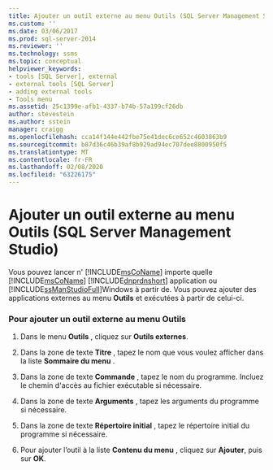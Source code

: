 ```yaml
---
title: Ajouter un outil externe au menu Outils (SQL Server Management Studio) | Microsoft Docs
ms.custom: ''
ms.date: 03/06/2017
ms.prod: sql-server-2014
ms.reviewer: ''
ms.technology: ssms
ms.topic: conceptual
helpviewer_keywords:
- tools [SQL Server], external
- external tools [SQL Server]
- adding external tools
- Tools menu
ms.assetid: 25c1399e-afb1-4337-b74b-57a199cf26db
author: stevestein
ms.author: sstein
manager: craigg
ms.openlocfilehash: cca14f144e442fbe75e41dec6ce652c4603863b9
ms.sourcegitcommit: b87d36c46b39af8b929ad94ec707dee8800950f5
ms.translationtype: MT
ms.contentlocale: fr-FR
ms.lasthandoff: 02/08/2020
ms.locfileid: "63226175"
---
```

# <a name="add-an-external-tool-to-the-tools-menu-sql-server-management-studio"></a>Ajouter un outil externe au menu Outils (SQL Server Management Studio)
  Vous pouvez lancer n' [!INCLUDE[msCoName](../includes/msconame-md.md)] importe quelle [!INCLUDE[msCoName](../includes/msconame-md.md)] [!INCLUDE[dnprdnshort](../includes/dnprdnshort-md.md)] application ou [!INCLUDE[ssManStudioFull](../includes/ssmanstudiofull-md.md)]Windows à partir de. Vous pouvez ajouter des applications externes au menu **Outils** et exécutées à partir de celui-ci.  
  
### <a name="to-add-an-external-tool-to-the-tools-menu"></a>Pour ajouter un outil externe au menu Outils  
  
1.  Dans le menu **Outils** , cliquez sur **Outils externes**.  
  
2.  Dans la zone de texte **Titre** , tapez le nom que vous voulez afficher dans la liste **Sommaire du menu** .  
  
3.  Dans la zone de texte **Commande** , tapez le nom du programme. Incluez le chemin d'accès au fichier exécutable si nécessaire.  
  
4.  Dans la zone de texte **Arguments** , tapez les arguments du programme si nécessaire.  
  
5.  Dans la zone de texte **Répertoire initial** , tapez le répertoire initial du programme si nécessaire.  
  
6.  Pour ajouter l’outil à la liste **Contenu du menu** , cliquez sur **Ajouter**, puis sur **OK**.  
  
  
